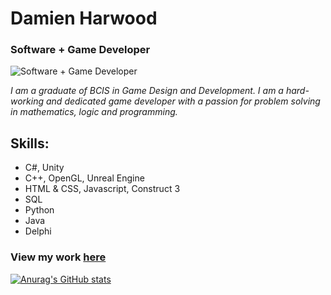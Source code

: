 # Damien Harwood
### Software + Game Developer
![Software + Game Developer](https://vulth-01.github.io/unity_shape.png)

*I am a graduate of BCIS in Game Design and Development. I am a hard-working and dedicated game developer with a passion for problem solving in mathematics, logic and programming.*

## Skills: 
- C#, Unity
- C++, OpenGL, Unreal Engine
- HTML & CSS, Javascript, Construct 3
- SQL
- Python
- Java
- Delphi

### View my work [here](https://vulth-01.github.io)


[![Anurag's GitHub stats](https://github-readme-stats.vercel.app/api?username=vulth01)](https://github.com/anuraghazra/github-readme-stats)
